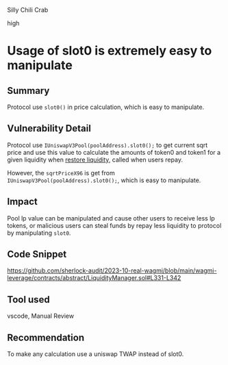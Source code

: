 Silly Chili Crab

high

# Usage of slot0 is extremely easy to manipulate
## Summary

Protocol use `slot0()` in price calculation, which is easy to manipulate.

## Vulnerability Detail

Protocol use `IUniswapV3Pool(poolAddress).slot0();` to get current sqrt price and use this value to calculate the amounts of token0 and token1 for a given liquidity when [restore liquidity](https://github.com/sherlock-audit/2023-10-real-wagmi/blob/main/wagmi-leverage/contracts/abstract/LiquidityManager.sol#L290-L302), called when users repay.

However, the `sqrtPriceX96` is get from `IUniswapV3Pool(poolAddress).slot0();`, which is easy to manipulate.

## Impact

Pool lp value can be manipulated and cause other users to receive less lp tokens, or malicious users can steal funds by repay less liquidity to protocol by manipulating `slot0`.


## Code Snippet

https://github.com/sherlock-audit/2023-10-real-wagmi/blob/main/wagmi-leverage/contracts/abstract/LiquidityManager.sol#L331-L342

## Tool used

vscode, Manual Review

## Recommendation

To make any calculation use a uniswap TWAP instead of slot0.
